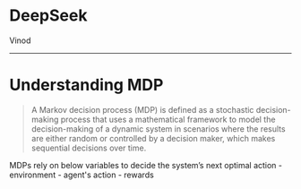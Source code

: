 # DeepSeek

Vinod

---
# Understanding MDP


<grid drag="90 20" drop="5 -10" bg="gray">

>A Markov decision process (MDP) is defined as a stochastic decision-making process that uses a mathematical framework to model the decision-making of a dynamic system in scenarios where the results are either random or controlled by a decision maker, which makes sequential decisions over time.

</grid>





<split left="2" right="1" gap="2">
MDPs rely on below variables to decide the system’s next optimal action
- environment
- agent's action
- rewards
</split>